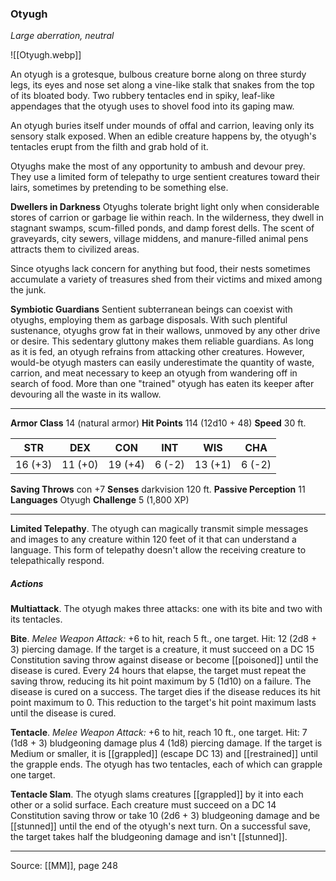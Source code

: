 ### Otyugh
_Large aberration, neutral_

![[Otyugh.webp]]

An otyugh is a grotesque, bulbous creature borne along on three sturdy legs, its eyes and nose set along a vine-like stalk that snakes from the top of its bloated body. Two rubbery tentacles end in spiky, leaf-like appendages that the otyugh uses to shovel food into its gaping maw.

An otyugh buries itself under mounds of offal and carrion, leaving only its sensory stalk exposed. When an edible creature happens by, the otyugh's tentacles erupt from the filth and grab hold of it.

Otyughs make the most of any opportunity to ambush and devour prey. They use a limited form of telepathy to urge sentient creatures toward their lairs, sometimes by pretending to be something else.

**Dwellers in Darkness** Otyughs tolerate bright light only when considerable stores of carrion or garbage lie within reach. In the wilderness, they dwell in stagnant swamps, scum-filled ponds, and damp forest dells. The scent of graveyards, city sewers, village middens, and manure-filled animal pens attracts them to civilized areas.

Since otyughs lack concern for anything but food, their nests sometimes accumulate a variety of treasures shed from their victims and mixed among the junk.


**Symbiotic Guardians** Sentient subterranean beings can coexist with otyughs, employing them as garbage disposals. With such plentiful sustenance, otyughs grow fat in their wallows, unmoved by any other drive or desire. This sedentary gluttony makes them reliable guardians. As long as it is fed, an otyugh refrains from attacking other creatures. However, would-be otyugh masters can easily underestimate the quantity of waste, carrion, and meat necessary to keep an otyugh from wandering off in search of food. More than one "trained" otyugh has eaten its keeper after devouring all the waste in its wallow.






---

**Armor Class** 14 (natural armor)
**Hit Points** 114 (12d10 + 48)
**Speed** 30 ft.

| STR     | DEX     | CON     | INT     | WIS     | CHA     |
|---------|---------|---------|---------|---------|---------|
| 16 (+3) | 11 (+0) | 19 (+4) | 6 (-2) | 13 (+1) | 6 (-2) |

**Saving Throws** con +7
**Senses** darkvision 120 ft.
**Passive Perception** 11
**Languages** Otyugh
**Challenge** 5 (1,800 XP)

---

**Limited Telepathy**. The otyugh can magically transmit simple messages and images to any creature within 120 feet of it that can understand a language. This form of telepathy doesn't allow the receiving creature to telepathically respond.

##### Actions
**Multiattack**. The otyugh makes three attacks: one with its bite and two with its tentacles.

**Bite**. _Melee Weapon Attack:_ +6 to hit, reach 5 ft., one target. Hit: 12 (2d8 + 3) piercing damage. If the target is a creature, it must succeed on a DC 15 Constitution saving throw against disease or become [[poisoned]] until the disease is cured. Every 24 hours that elapse, the target must repeat the saving throw, reducing its hit point maximum by 5 (1d10) on a failure. The disease is cured on a success. The target dies if the disease reduces its hit point maximum to 0. This reduction to the target's hit point maximum lasts until the disease is cured.

**Tentacle**. _Melee Weapon Attack:_ +6 to hit, reach 10 ft., one target. Hit: 7 (1d8 + 3) bludgeoning damage plus 4 (1d8) piercing damage. If the target is Medium or smaller, it is [[grappled]] (escape DC 13) and [[restrained]] until the grapple ends. The otyugh has two tentacles, each of which can grapple one target.

**Tentacle Slam**. The otyugh slams creatures [[grappled]] by it into each other or a solid surface. Each creature must succeed on a DC 14 Constitution saving throw or take 10 (2d6 + 3) bludgeoning damage and be [[stunned]] until the end of the otyugh's next turn. On a successful save, the target takes half the bludgeoning damage and isn't [[stunned]].


---

Source: [[MM]], page 248